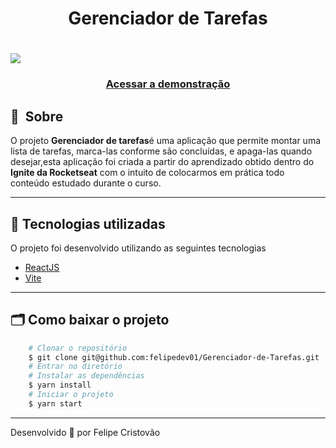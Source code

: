 <h1 align="center">
    Gerenciador de Tarefas
</h1>
<h1>
    <img src="./demonstracao4.gif">
</h1>
<h3 align="center">
    <a href="https://to-do-list-kappa-blue.vercel.app/">Acessar a demonstração</a>
<h3 >

## 🔖&nbsp; Sobre

O projeto **Gerenciador de tarefas**é uma aplicação que permite montar uma lista de tarefas, marca-las conforme são concluídas, e apaga-las quando desejar,esta aplicação foi criada a partir do aprendizado obtido dentro do **Ignite da Rocketseat** com o intuito de colocarmos em prática todo conteúdo estudado durante o curso.

---
## 🚀 Tecnologias utilizadas
O projeto foi desenvolvido utilizando as seguintes tecnologias
- [ReactJS](https://reactjs.org)
- [Vite](https://vitejs.dev/)

---
## 🗂 Como baixar o projeto
```bash
    # Clonar o repositório
    $ git clone git@github.com:felipedev01/Gerenciador-de-Tarefas.git
    # Entrar no diretório
    # Instalar as dependências
    $ yarn install
    # Iniciar o projeto
    $ yarn start
```
---
Desenvolvido 💜 por  Felipe Cristovão